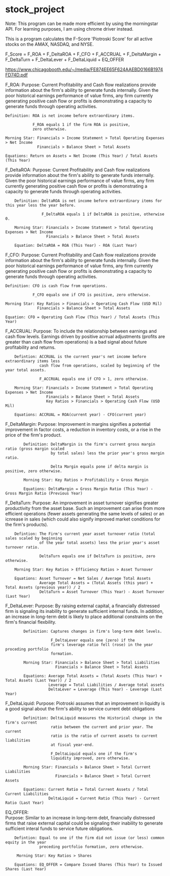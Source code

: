 # stock_project

Note: This program can be made more efficient by using the morningstar API. For learning purposes, I am using chrome driver instead.

This is a program calculates the F-Score 'Piotroski Score' for all active stocks on the AMAX, NASDAQ, and NYSE.

F_Score = F_ROA + F_DeltaROA + F_CFO + F_ACCRUAL + F_DeltaMargin + 
      F_DeltaTurn + F_DeltaLever + F_DeltaLiquid + EQ_OFFER

https://www.chicagobooth.edu/~/media/FE874EE65F624AAEBD0166B1974FD74D.pdf

F_ROA:
    Purpose: Current Profitability and Cash flow realizations provide information about the firm's ability to generate 
             funds internally. Given the poor historical earnings performance of value firms, 
             any firm currently generating positive cash flow or profits is demonstrating a 
             capacity to generate funds through operating activities.
    
    Definition: ROA is net income before extraordinary items.
    
                F_ROA equals 1 if the firm ROA is positive, 
                zero otherwise.
    
    Morning Star: Financials > Income Statement > Total Operating Expenses > Net Income
                  Financials > Balance Sheet > Total Assets
                  
    Equations: Return on Assets = Net Income (This Year) / Total Assets (This Year)

F_DeltaROA:
        Purpose: Current Profitability and Cash flow realizations provide information about the firm's ability to generate 
                 funds internally. Given the poor historical earnings performance of value firms, 
                 any firm currently generating positive cash flow or profits is demonstrating a 
                 capacity to generate funds through operating activities.
        
        Definition: DeltaROA is net income before extraordinary items for this year less the year before.
        
                    F_DeltaROA equals 1 if DeltaROA is positive, otherwise 0.
                    
        Morning Star: Financials > Income Statement > Total Operating Expenses > Net Income
                      Financials > Balance Sheet > Total Assets
                      
        Equation: DeltaROA = ROA (This Year) - ROA (Last Year)
F_CFO:
    Purpose: Current Profitability and Cash flow realizations provide information about the firm's ability to generate 
             funds internally. Given the poor historical earnings performance of value firms, 
             any firm currently generating positive cash flow or profits is demonstrating a 
             capacity to generate funds through operating activities.
    
    Definition: CFO is cash flow from operations.
    
                F_CFO equals one if CFO is positive, zero otherwise.
    
    Morning Star: Key Ratios > Financials > Operating Cash Flow (USD Mil)
                  Financials > Balance Sheet > Total Assets 

    Equation: CFO = Operating Cash Flow (This Year) / Total Assets (This Year)
F_ACCRUAL:
        Purpose: To include the relationship between earnings and cash flow levels. Earnings 
                 driven by positive acrrual adjustments (profits are greater than cash flow 
                 from operations) is a bad signal about future profitability and returns.
                 
        Defintion: ACCRUAL is the current year's net income before extraordinary items less 
                   cash flow from operations, scaled by beginning of the year total assets.
        
                   F_ACCRUAL equals one if CFO > 1, zero otherwise.
                   
        Morning Star: Financials > Income Statement > Total Operating Expenses > Net Income
                      Financials > Balance Sheet > Total Assets
                      Key Ratios > Financials > Operating Cash Flow (USD Mil)
        
        Equations: ACCRUAL = ROA(current year) - CFO(current year)
F_DeltaMargin:
            Purpose: Improvement in margins signifies a potential improvement in factor costs, 
                     a reduction in inventory costs, or a rise in the price of the firm's product.
                     
            Definition: DeltaMargin is the firm's current gross margin ratio (gross margin scaled 
                        by total sales) less the prior year's gross margin ratio.
            
                        Delta Margin equals pone if delta margin is positive, zero otherwise.
                        
            Morning Star: Key Ratios > Profitability > Gross Margin
            
            Equations: DeltaMargin = Gross Margin Ratio (This Year) - Gross Margin Ratio (Previous Year)
F_DeltaTurn:
        Purpose: An improvement in asset turnover signifies greater productivity from the 
                 asset base. Such an improvement can arise from more efficient operations 
                 (fewer assets generating the same levels of sales) or an icnrease in sales 
                 (which could also signify improved market conditions for the firm's products).
         
        Defintion: The Firm's current year asset turnover ratio (total sales scaled by beginning 
                   of the year total assets) less the prior year's asset turnover ratio.
        
                   DeltaTurn equals one if DeltaTurn is positive, zero otherwise.
                   
        Morning Star: Key Ratios > Efficiency Ratios > Asset Turnover
        
        Equations: Asset Turnover = Net Sales / Average Total Assets
                   Average Total Assets = (Total Assets (this year) + Total Assets (previous year)) / 2 
                   DeltaTurn = Asset Turnover (This Year) - Asset Turnover (Last Year)
F_DeltaLever:
            Purpose: By raising external capital, a financially distressed firm is 
                     signaling its inability to generate sufficient internal funds. 
                     In addition, an increase in long-term debt is likely to place 
                     additional constraints on the firm's financial flexbility.
            
            Definition: Captures changes in firm's long-term debt levels.
            
                        F_DeltaLever equals one (zero) if the 
                        firm's leverage ratio fell (rose) in the year proceding portfolio 
                        formation.
                        
            Morning Star: Financials > Balance Sheet > Total Liabilities
                          Financials > Balance Sheet > Total Assets
                        
            Equations: Average Total Assets = (Total Assets (This Year) + Total Assets (Last Year)) / 2              
                       Leverage = Total Liabilities / Average total assets
                       DeltaLever = Leverage (This Year) - Leverage (Last Year)
F_DeltaLiquid:
            Purpose: Piotroski assumes that an improvement in liquidty is a good 
                     signal about the firm's ability to service current debt obligations
            
            Definition: DeltaLiquid measures the Historical change in the firm's current 
                        ratio between the current and prior year. The current 
                        ratio is the ratio of current assets to current liabilities 
                        at fiscal year-end. 
                        
                        F_DeltaLiquid equals one if the firm's 
                        liquidity improved, zero otherwise.
                        
            Morning Star: Financials > Balance Sheet > Total Current Liabilities
                          Financials > Balance Sheet > Total Current Assets
                
            Equations: Current Ratio = Total Current Assets / Total Current Liabilities
                       DeltaLiquid = Current Ratio (This Year) - Current Ratio (Last Year)      
EQ_OFFER:   
        Purpose: Similar to an increase in long-term debt, financially distressed 
                  firms that raise external capital could be signaling their inability 
                  to generate sufficient interal funds to service future obligations.
                  
        Defintion: Equal to one if the firm did not issue (or less) common equity in the year 
                   preceding portfolio formation, zero otherwise.
         
         Morning Star: Key Ratios > Shares
     
        Equations: EQ_OFFER = Compare Issued Shares (This Year) to Issued Shares (Last Year)
